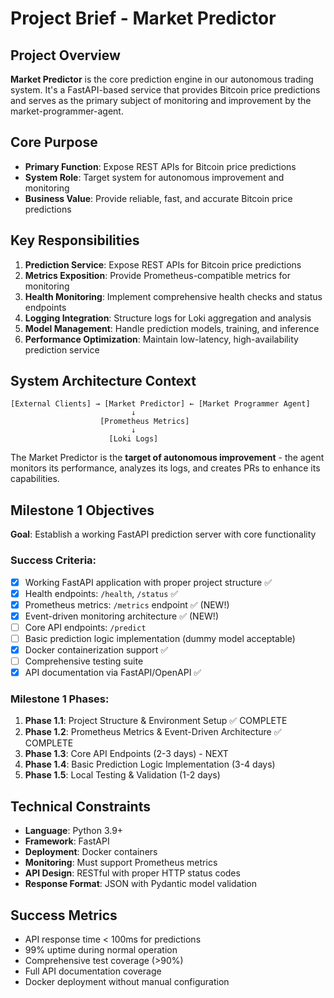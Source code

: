 # Project Brief - Market Predictor

## Project Overview

**Market Predictor** is the core prediction engine in our autonomous trading system. It's a FastAPI-based service that provides Bitcoin price predictions and serves as the primary subject of monitoring and improvement by the market-programmer-agent.

## Core Purpose

- **Primary Function**: Expose REST APIs for Bitcoin price predictions
- **System Role**: Target system for autonomous improvement and monitoring
- **Business Value**: Provide reliable, fast, and accurate Bitcoin price predictions

## Key Responsibilities

1. **Prediction Service**: Expose REST APIs for Bitcoin price predictions
2. **Metrics Exposition**: Provide Prometheus-compatible metrics for monitoring
3. **Health Monitoring**: Implement comprehensive health checks and status endpoints
4. **Logging Integration**: Structure logs for Loki aggregation and analysis
5. **Model Management**: Handle prediction models, training, and inference
6. **Performance Optimization**: Maintain low-latency, high-availability prediction service

## System Architecture Context

```
[External Clients] → [Market Predictor] ← [Market Programmer Agent]
                           ↓
                    [Prometheus Metrics]
                           ↓
                      [Loki Logs]
```

The Market Predictor is the **target of autonomous improvement** - the agent monitors its performance, analyzes its logs, and creates PRs to enhance its capabilities.

## Milestone 1 Objectives

**Goal**: Establish a working FastAPI prediction server with core functionality

### Success Criteria:
- [x] Working FastAPI application with proper project structure ✅
- [x] Health endpoints: `/health`, `/status` ✅
- [x] Prometheus metrics: `/metrics` endpoint ✅ (NEW!)
- [x] Event-driven monitoring architecture ✅ (NEW!)
- [ ] Core API endpoints: `/predict`
- [ ] Basic prediction logic implementation (dummy model acceptable)
- [x] Docker containerization support ✅
- [ ] Comprehensive testing suite
- [x] API documentation via FastAPI/OpenAPI ✅

### Milestone 1 Phases:
1. **Phase 1.1**: Project Structure & Environment Setup ✅ COMPLETE
2. **Phase 1.2**: Prometheus Metrics & Event-Driven Architecture ✅ COMPLETE
3. **Phase 1.3**: Core API Endpoints (2-3 days) - NEXT
4. **Phase 1.4**: Basic Prediction Logic Implementation (3-4 days)
5. **Phase 1.5**: Local Testing & Validation (1-2 days)

## Technical Constraints

- **Language**: Python 3.9+
- **Framework**: FastAPI
- **Deployment**: Docker containers
- **Monitoring**: Must support Prometheus metrics
- **API Design**: RESTful with proper HTTP status codes
- **Response Format**: JSON with Pydantic model validation

## Success Metrics

- API response time < 100ms for predictions
- 99% uptime during normal operation
- Comprehensive test coverage (>90%)
- Full API documentation coverage
- Docker deployment without manual configuration 